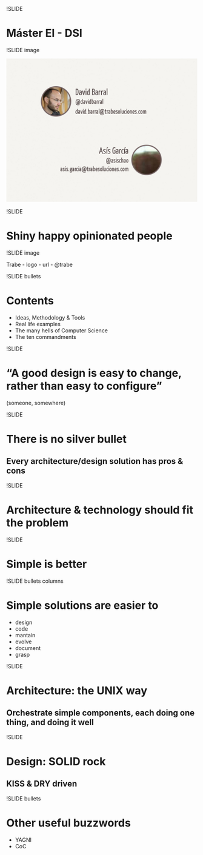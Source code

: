 !SLIDE

# Máster EI - DSI

!SLIDE image

![Who we are](who_we_are.png)

!SLIDE

# Shiny happy opinionated people

!SLIDE image

Trabe - logo - url - @trabe

<!--
  a qué nos dedicamos, qué hacemos para quién, tecnologías, etc.
  Java + Rails
-->

!SLIDE bullets

# Contents

* Ideas, Methodology & Tools
* Real life examples
* The many hells of Computer Science
* The ten commandments

!SLIDE

# &#8220;A good design is easy to change, rather than easy to configure&#8221;
(someone, somewhere)

!SLIDE

# There is no silver bullet

## Every architecture/design solution has pros & cons

!SLIDE

# Architecture & technology should fit the problem

!SLIDE

# Simple is better

!SLIDE bullets columns

# Simple solutions are easier to

* design
* code
* mantain
* evolve
* document
* grasp

!SLIDE

# Architecture: the UNIX way

## Orchestrate simple components, each doing one thing, and doing it well

!SLIDE

# Design: SOLID rock

## KISS & DRY driven

!SLIDE bullets

# Other useful buzzwords

* YAGNI
* CoC

